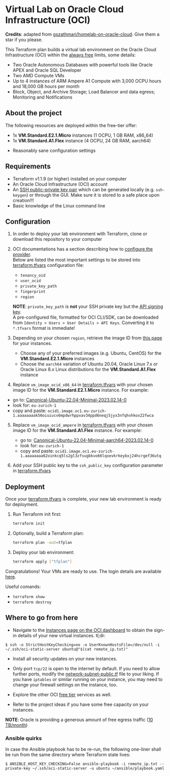 # Virtual Lab on Oracle Cloud Infrastructure (OCI)
**Credits**: adapted from [gszathmari/homelab-on-oracle-cloud](https://github.com/gszathmari/homelab-on-oracle-cloud). Give them a star if you please.

This Terraform plan builds a virtual lab environment on the Oracle Cloud Infrastructure (OCI) within the [always free](https://www.oracle.com/cloud/free/) limits, some details:
 - Two Oracle Autonomous Databases with powerful tools like Oracle APEX and Oracle SQL Developer
 - Two AMD Compute VMs
 - Up to 4 instances of ARM Ampere A1 Compute with 3,000 OCPU hours and 18,000 GB hours per month
 - Block, Object, and Archive Storage; Load Balancer and data egress; Monitoring and Notifications

## About the project

The following resources are deployed within the free-tier offer:

- 1x **VM.Standard.E2.1.Micro** instances (1 OCPU, 1 GB RAM, x86_64)
- 1x **VM.Standard.A1.Flex** instance (4 OCPU, 24 GB RAM, aarch64)
<!--
- An additional **59 GB volume** attached to the _VM.Standard.A1.Flex_ instance
- A **volume backup policy** taking one automatic snapshot per week (retained for 5 weeks)
-->
- Reasonably sane configuration settings

## Requirements

- Terraform v1.1.9 (or higher) installed on your computer
- An Oracle Cloud Infrastructure (OCI) account
- An [SSH public-private key pair](https://docs.oracle.com/en/cloud/cloud-at-customer/occ-get-started/generate-ssh-key-pair.html) which can be generated locally (e.g. `ssh-keygen`) or through the GUI. Make sure it is stored to a safe place upon creation!!!
- Basic knowledge of the Linux command line

## Configuration

1. In order to deploy your lab environment with Terraform, clone or download this repository to your computer

2. OCI documentations has a section describing how to [configure the provider](https://docs.oracle.com/en-us/iaas/Content/API/SDKDocs/terraformproviderconfiguration.htm#configuring_the_terraform_provider).</br> 
   Below are listed the most important settings to be stored into [terraform.tfvars](./terraform.tfvars.ori) configuration file:
   - `tenancy_oid`
   - `user_ocid`
   - `private_key_path`
   - `fingerprint`
   - `region`

   **NOTE**: `private_key_path` is **not** your SSH private key but the [API signing key](https://docs.oracle.com/en-us/iaas/Content/API/Concepts/apisigningkey.htm#two).</br>
   A pre-configured file, formatted for OCI CLI/SDK, can be downloaded from `Identity > Users > User Details > API Keys`. Converting it to `*.tfvars` format is immediate!

3. Depending on your chosen `region`, retrieve the image ID from [this page](https://docs.oracle.com/en-us/iaas/images/) for your instances.

   - Choose any of your preferred images (e.g. Ubuntu, CentOS) for the **VM.Standard.E2.1.Micro** instances
   - Choose the `aarch64` variation of Ubuntu 20.04, Oracle Linux 7.x or Oracle Linux 8.x Linux distributions for the **VM.Standard.A1.Flex** instance

4. Replace `vm_image_ocid_x86_64` in [terraform.tfvars](./terraform.tfvars.ori) with your chosen image ID for the **VM.Standard.E2.1.Micro** instance. For example:
  - go to: [Canonical-Ubuntu-22.04-Minimal-2023.02.14-0](https://docs.oracle.com/iaas/images/image/de4fc878-cd7a-41ab-914b-4f7684a024c9/)
  - look for: `eu-zurich-1`
  - copy and paste: `ocid1.image.oc1.eu-zurich-1.aaaaaaaak56oiuiucv6mpdwrhppxav34ppd6neqj5jyx3nfqhvhkox22fwca`

5. Replace `vm_image_ocid_ampere` in [terraform.tfvars](./terraform.tfvars.ori) with your chosen image ID for the **VM.Standard.A1.Flex** instance. For example:
   - go to: [Canonical-Ubuntu-22.04-Minimal-aarch64-2023.02.14-0](https://docs.oracle.com/en-us/iaas/images/image/00a089e7-2867-4037-81fa-a4f775a23333/)
   - look for: `eu-zurich-1`
   - copy and paste: `ocid1.image.oc1.eu-zurich-1.aaaaaaaa62oinkcq5ls2gl3zfsugbkvo66lqxevkrkeybxj24hcrgef36utq`

6. Add your SSH public key to the `ssh_public_key` configuration parameter in [terraform.tfvars](./terraform.tfvars.ori)

## Deployment

Once your [terraform.tfvars](./terraform.tfvars.ori) is complete, your new lab environment is ready for deployment.

1. Run Terraform init first:

   ```sh
   terraform init
   ```

1. Optionally, build a Terraform plan:

   ```sh
   terraform plan -out=tfplan
   ```

1. Deploy your lab environment:

   ```sh
   terraform apply ["tfplan"]
   ```

Congratulations! Your VMs are ready to use. The login details are available [here](https://docs.oracle.com/en-us/iaas/Content/Compute/References/images.htm#Oracle__linux-users).</br>

Useful comands:
- `terraform show`
- `terraform destroy`

## Where to go from here

- Navigate to the [Instances page on the OCI dashboard](https://cloud.oracle.com/compute/instances) to obtain the sign-in details of your new virtual instances. tl;dr:
```
$ ssh -o StrictHostKeyChecking=no -o UserKnownHostsFile=/dev/null -i ~/.ssh/oci-static-server ubuntu@"$(cat remote_ip.txt)"
```

<!--
- Partition, format and mount the additional 59 GB large `/dev/sdb` volume on your **VM.Standard.A1.Flex** instance.
-->

- Install all security updates on your new instances.

- Only port `tcp/22` is open to the internet by default. If you need to allow further ports, modify the [network-subnet-public.tf](network-subnet-public.tf) file to your liking. If you have `iptables` or similar running on your instance, you may need to change your firewall settings on the instance, too.

- Explore the other OCI [free tier](https://www.oracle.com/cloud/free/) services as well.

- Refer to the project ideas if you have some free capacity on your instances.

**NOTE**: Oracle is providing a generous amount of free egress traffic ([10 TB/month](https://www.oracle.com/cloud/networking/networking-pricing.html))

### Ansible quirks
In case the Ansible playbook has to be re-run, the following one-liner shall be run from the same directory where Terraform state lives:
```
$ ANSIBLE_HOST_KEY_CHECKING=False ansible-playbook -i remote_ip.txt --private-key ~/.ssh/oci-static-server -u ubuntu ~/ansible/playbook.yaml
```

